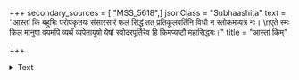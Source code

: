 +++
secondary_sources = [ "MSS_5618",]
jsonClass = "Subhaashita"
text = "आस्तां किं बहुभिः परोपकृतयः संसारसारं फलं सिद्धं तत् प्रतिकूलवर्तिनि विधौ न स्तोकमप्यत्र नः।  \nएते स्मः किल मानुषा वयमपि व्यर्थं व्यपेतायुषो येषां स्वोदरपूर्तिरेव हि किमप्यष्टौ महासिद्धयः॥"
title = "आस्तां किम्"

+++

<details><summary>Text</summary>

आस्तां किं बहुभिः परोपकृतयः संसारसारं फलं सिद्धं तत् प्रतिकूलवर्तिनि विधौ न स्तोकमप्यत्र नः।  
एते स्मः किल मानुषा वयमपि व्यर्थं व्यपेतायुषो येषां स्वोदरपूर्तिरेव हि किमप्यष्टौ महासिद्धयः॥
</details>
